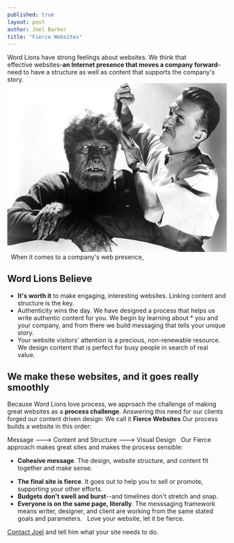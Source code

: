 ```yaml
---
published: true
layout: post
author: Joel Barker
title: "Fierce Websites"
---
```


Word Lions have strong feelings about websites. We think that effective websites–**an Internet presence that moves a company forward**–need to have a structure as well as content that supports the company's story.
![We make websites that are fierce but well groomed.](/_posts/Fierce-but-well-groomed.jpg)
 
When it comes to a company's web presence,
## Word Lions Believe
- **It's worth it** to make engaging, interesting websites. Linking content and structure is the key.
- Authenticity wins the day. We have designed a process that helps us write authentic content for you. We begin by learning about * you and your company, and from there we build messaging that tells your unique story.
- Your website visitors' attention is a precious, non-renewable resource. We design content that is perfect for busy people in search of real value.

## We make these websites, and it goes really smoothly
Because Word Lions love process, we approach the challenge of making great websites as a **process challenge**. Answering this need for our clients forged our content driven design: We call it **Fierce Websites**
Our process builds a website in this order:

Message ---> Content and Structure ---> Visual Design
 
Our Fierce approach makes great sites and makes the process sensible:
- **Cohesive message**. The design, website structure, and content fit together and make sense. 
* **The final site is fierce**. It goes out to help you to sell or promote, supporting your other efforts.
* **Budgets don't swell and burst**--and timelines don't stretch and snap.
* **Everyone is on the same page, literally**. The messsaging framework means writer, designer, and client are working from the same stated goals and parameters.
 
Love your website, let it be fierce.

[Contact Joel](http://wordlions.com/contact/ "Contact Joel") and tell him what your site needs to do.

